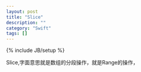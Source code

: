 ```yaml
---
layout: post
title: "Slice"
description: ""
category: "Swift"
tags: []
---
```

{% include JB/setup %}

Slice,字面意思就是数组的分段操作，就是Range的操作，